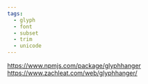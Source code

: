 ```yaml
---
tags:
  - glyph
  - font
  - subset
  - trim
  - unicode
---
```

https://www.npmjs.com/package/glyphhanger
https://www.zachleat.com/web/glyphhanger/

